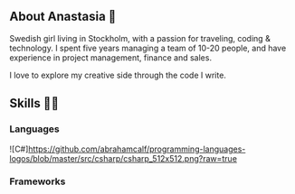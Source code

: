 ## About Anastasia 🥂

Swedish girl living in Stockholm, with a passion for traveling, coding & technology. I spent five years managing a team of 10-20 people, and have experience in project management, finance and sales.

I love to explore my creative side through the code I write.



## Skills 👩‍💻

### Languages
![C#]https://github.com/abrahamcalf/programming-languages-logos/blob/master/src/csharp/csharp_512x512.png?raw=true


### Frameworks

<!--
**AnastasiaNilsson/AnastasiaNilsson** is a ✨ _special_ ✨ repository because its `README.md` (this file) appears on your GitHub profile.

Here are some ideas to get you started:

- 🔭 I’m currently working on ...
- 🌱 I’m currently learning ...
- 👯 I’m looking to collaborate on ...
- 🤔 I’m looking for help with ...
- 💬 Ask me about ...
- 📫 How to reach me: ...
- 😄 Pronouns: ...
- ⚡ Fun fact: ...
-->
